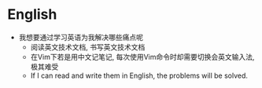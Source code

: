 # English
- 我想要通过学习英语为我解决哪些痛点呢
    - 阅读英文技术文档, 书写英文技术文档
    - 在Vim下若是用中文记笔记, 每次使用Vim命令时却需要切换会英文输入法, 极其难受
    - If I can read and write them in English, the problems will be solved.